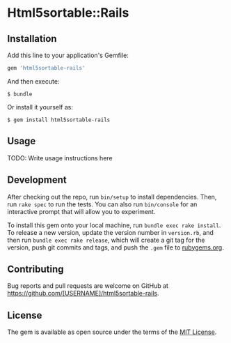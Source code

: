 # Html5sortable::Rails

## Installation

Add this line to your application's Gemfile:

```ruby
gem 'html5sortable-rails'
```

And then execute:

    $ bundle

Or install it yourself as:

    $ gem install html5sortable-rails

## Usage

TODO: Write usage instructions here

## Development

After checking out the repo, run `bin/setup` to install dependencies. Then, run `rake spec` to run the tests. You can also run `bin/console` for an interactive prompt that will allow you to experiment.

To install this gem onto your local machine, run `bundle exec rake install`. To release a new version, update the version number in `version.rb`, and then run `bundle exec rake release`, which will create a git tag for the version, push git commits and tags, and push the `.gem` file to [rubygems.org](https://rubygems.org).

## Contributing

Bug reports and pull requests are welcome on GitHub at https://github.com/[USERNAME]/html5sortable-rails.

## License

The gem is available as open source under the terms of the [MIT License](https://opensource.org/licenses/MIT).
